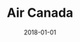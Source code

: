 ---
layout: site
title: "Air Canada"
date: 2018-01-01
categories: [travel]
version: 1.4.0
major: 1
minor: 4
patch: 0
slug: air-canada
link: https://www.aircanada.com/ca/en/aco/home.html
submitter: lpolepeddi
permalink: /sites/:slug
---